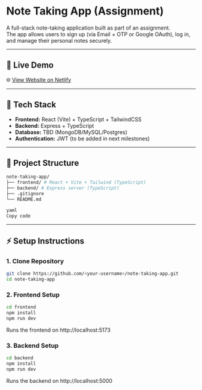 # Note Taking App (Assignment)

A full-stack note-taking application built as part of an assignment.  
The app allows users to sign up (via Email + OTP or Google OAuth), log in, and manage their personal notes securely.

---

## 🚀 Live Demo

🌐 [View Website on Netlify](https://fabulous-sprite-2b10dc.netlify.app/)

---

## 🚀 Tech Stack
- **Frontend:** React (Vite) + TypeScript + TailwindCSS
- **Backend:** Express + TypeScript
- **Database:** TBD (MongoDB/MySQL/Postgres)
- **Authentication:** JWT (to be added in next milestones)

---

## 📂 Project Structure
```bash
note-taking-app/
├── frontend/ # React + Vite + Tailwind (TypeScript)
├── backend/ # Express server (TypeScript)
├── .gitignore
└── README.md

yaml
Copy code
```

---

## ⚡ Setup Instructions

### 1. Clone Repository
```bash
git clone https://github.com/<your-username>/note-taking-app.git
cd note-taking-app
```
### 2. Frontend Setup
```bash
cd frontend
npm install
npm run dev
```
Runs the frontend on http://localhost:5173

### 3. Backend Setup
```bash
cd backend
npm install
npm run dev
```

Runs the backend on http://localhost:5000